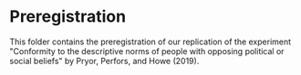 # Preregistration

This folder contains the preregistration of our replication of the experiment "Conformity to the descriptive norms of people with opposing political or social beliefs" by Pryor, Perfors, and Howe (2019).
